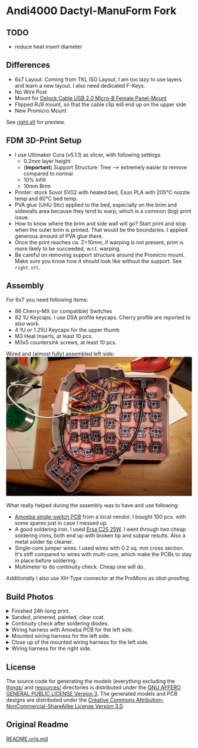 # Andi4000 Dactyl-ManuForm Fork

## TODO
- reduce heat insert diameter

## Differences
- 6x7 Layout. Coming from TKL ISO Layout, I am too lazy to use layers and learn
  a new layout. I also need dedicated F-Keys.
- No Wire Post
- Mount for [Delock Cable USB 2.0 Micro-B Female Panel-Mount](https://www.delock.com/produkt/85245/merkmale.html)
- Flipped RJ9 mount, so that the cable clip will end up on the upper side
- New Promicro Mount

See [right.stl](things/right.stl) for preview.

## FDM 3D-Print Setup
- I use Ultimaker Cura (v5.1.1) as slicer, with following settings
    - 0.2mm layer height
    - (**Important**) Support Structure: Tree --> extremely easier to remove
      compared to normal
    - 10% Infill
    - 10mm Brim
- Printer: stock Sovol SV02 with heated bed, Esun PLA with 205°C nozzle temp 
  and 60°C bed temp.
- PVA glue (UHU Stic) applied to the bed, especially on the brim and sidewalls
  area because they tend to warp, which is a common (big) print issue.
- How to know where the brim and side wall will go? Start print and stop when
  the outer brim is printed. That would be the boundaries. I applied generous
  amount of PVA glue there.
- Once the print reaches ca. Z=10mm, if warping is not present, print is more
  likely to be succeeded, w.r.t. warping.
- Be careful on removing support structure around the Promicro mount. Make sure
  you know how it should look like without the support. See `right.stl`.


## Assembly
For 6x7 you need following items:
- 86 Cherry-MX (or compatible) Switches
- 82 1U Keycaps. I use DSA profile keycaps. Cherry profile are reported to also
  work.
- 4 1U or 1.25U Keycaps for the upper thumb
- M3 Heat Inserts, at least 10 pcs.
- M3x5 countersink screws, at least 10 pcs.

Wired and (almost fully) assembled left side:
![wired left side](resources/dactyl-manuform-6x7-07.jpg)

What really helped during the assembly was to have and use following:
- [Amoeba single-switch PCB](https://deskthority.net/viewtopic.php?t=11420) from
  a local vendor. I bought 100 pcs. with some spares just in case I messed up.
- A good soldering iron. I used [Ersa C25 25W](https://www.ersa-shop.com/ersa-l%C3%B6tkolben-multitip-230v-p-2787.html).
  I went through two cheap soldering irons, both end up with broken tip and
  subpar results. Also a metal solder tip cleaner.
- Single-core jumper wires. I used wires with 0.2 sq. mm cross section. It's
  stiff compared to wires with multi-core, which make the PCBs to stay in place
  before soldering.
- Multimeter to do continuity check. Cheap one will do.

Additionally I also use XH-Type connector at the ProMicro as idiot-proofing.

## Build Photos
<details>
<summary>Finished 24h-long print.</summary>
"Tree" support structure really makes removing supports easier.

![fresh out of the oven](resources/dactyl-manuform-6x7-02.jpg)
</details>

<details>
<summary>Sanded, primered, painted, clear coat.</summary>

![sanded and painted](resources/dactyl-manuform-6x7-01.jpg)
</details>

<details>
<summary>Continuity check after soldering diodes.</summary>
Easier if you do this in batch of e.g. 10 PCBs

![continuity check](resources/dactyl-manuform-6x7-03.jpg)
</details>

<details>
<summary>Wiring harness with Amoeba PCB for the left side.</summary>
With XH-Connectors for the rows and columns

![wiring left with XH connector](resources/dactyl-manuform-6x7-04.jpg)

![wiring left](resources/dactyl-manuform-6x7-08.jpg)
</details>

<details>
<summary>Mounted wiring harness for the left side.</summary>
Soldering the top left (the deepest point) was really difficult.
I found it to be easier to first remove the switch, put PCB on position,
then carefully insert the switch back.

![wiring mounted](resources/dactyl-manuform-6x7-05.jpg)
</details>

<details>
<summary>Close up of the mounted wiring harness for the left side.</summary>
Bokeh!

![wiring mounted](resources/dactyl-manuform-6x7-06.jpg)
</details>


<details>
<summary>Wiring harness for the right side.</summary>
It was a very sunny day

![wiring right](resources/dactyl-manuform-6x7-09.jpg)
</details>


## License

The source code for generating the models (everything excluding the [things/](things/) and [resources/](resources/) directories is distributed under the [GNU AFFERO GENERAL PUBLIC LICENSE Version 3](LICENSE).  The generated models and PCB designs are distributed under the [Creative Commons Attribution-NonCommercial-ShareAlike License Version 3.0](LICENSE-models).


## Original Readme
[README.orig.md](README.orig.md)

